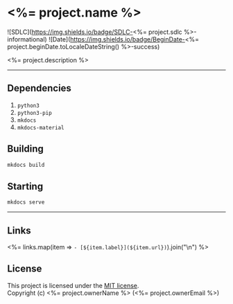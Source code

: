# <%= project.name %>

![SDLC](https://img.shields.io/badge/SDLC-<%= project.sdlc %>-informational)
![Date](https://img.shields.io/badge/BeginDate-<%= project.beginDate.toLocaleDateString() %>-success)

<%= project.description %>

---

## Dependencies

1. `python3`
2. `python3-pip`
3. `mkdocs`
4. `mkdocs-material`

## Building

```sh
mkdocs build
```

## Starting

```sh
mkdocs serve
```

---

## Links

<%= links.map(item => `- [${item.label}](${item.url})`).join("\n") %>

## License

This project is licensed under the [MIT license](LICENSE.md).  
Copyright (c) <%= project.ownerName %> (<%= project.ownerEmail %>)
